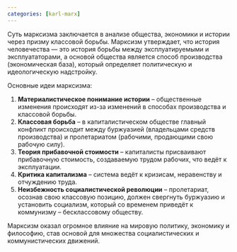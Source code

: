 ```yaml
---
categories: [karl-marx]
---
```


Суть марксизма заключается в анализе общества, экономики и истории через призму классовой борьбы. Марксизм утверждает, что история человечества — это история борьбы между эксплуатируемыми и эксплуататорами, а основой общества является способ производства (экономическая база), который определяет политическую и идеологическую надстройку.  

Основные идеи марксизма:  

1. **Материалистическое понимание истории** – общественные изменения происходят из-за изменений в способах производства и классовой борьбы.  
2. **Классовая борьба** – в капиталистическом обществе главный конфликт происходит между буржуазией (владельцами средств производства) и пролетариатом (рабочими, продающими свою рабочую силу).  
3. **Теория прибавочной стоимости** – капиталисты присваивают прибавочную стоимость, создаваемую трудом рабочих, что ведёт к эксплуатации.  
4. **Критика капитализма** – система ведёт к кризисам, неравенству и отчуждению труда.  
5. **Неизбежность социалистической революции** – пролетариат, осознав свою классовую позицию, должен свергнуть буржуазию и установить социализм, который со временем приведёт к коммунизму – бесклассовому обществу.  

Марксизм оказал огромное влияние на мировую политику, экономику и философию, став основой для множества социалистических и коммунистических движений.
